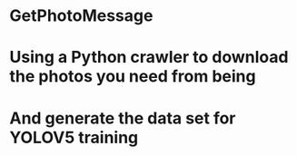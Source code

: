 # GetPhotoMessage
# Using a Python crawler to download the photos you need from being
# And generate the data set for YOLOV5 training
